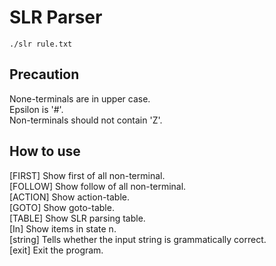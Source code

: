# SLR Parser
<code>./slr rule.txt</code>
## Precaution  
  None-terminals are in upper case.  
  Epsilon is '#'.  
  Non-terminals should not contain 'Z'.  
## How to use  
  [FIRST] Show first of all non-terminal.  
  [FOLLOW] Show follow of all non-terminal.  
  [ACTION] Show action-table.  
  [GOTO] Show goto-table.  
  [TABLE] Show SLR parsing table.  
  [In] Show items in state n.  
  [string] Tells whether the input string is grammatically correct.  
  [exit] Exit the program.  
